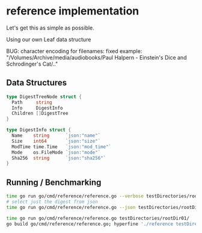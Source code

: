 # reference implementation

Let's get this as simple as possible.

Using our own Leaf data structure

BUG: character encoding for filenames: fixed example: "/Volumes/Archive/media/audiobooks/Paul Halpern - Einstein's Dice and Schrodinger's Cat/.."

## Data Structures

```go
type DigestTreeNode struct {
  Path     string
  Info     DigestInfo
  Children []DigestTree
}

type DigestInfo struct {
  Name    string      `json:"name"`
  Size    int64       `json:"size"`
  ModTime time.Time   `json:"mod_time"`
  Mode    os.FileMode `json:"mode"`
  Sha256  string      `json:"sha256"`
}
```

## Running / Benchmarking

```bash
time go run go/cmd/reference/reference.go --verbose testDirectories/rootDir01/
# select just the digest from json
time go run go/cmd/reference/reference.go --json testDirectories/rootDir01/ | jq '.[] | .sha256'
```

```bash
time go run go/cmd/reference/reference.go testDirectories/rootDir01/
go build go/cmd/reference/reference.go; hyperfine './reference testDirectories/rootDir01/'
```
